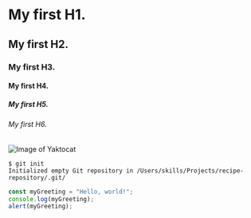 # My first H1.
## My first H2.
### My first H3.
#### My first H4.
##### My first H5.
###### My first H6.

![Image of Yaktocat](https://octodex.github.com/images/yaktocat.png)

```
$ git init
Initialized empty Git repository in /Users/skills/Projects/recipe-repository/.git/
```
``` javascript
const myGreeting = "Hello, world!";
console.log(myGreeting);
alert(myGreeting);
```

